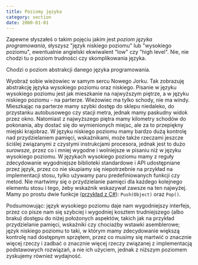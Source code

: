 ```yaml
---
title: Poziomy języka
category: section
date: 2000-01-01
---
```


Zapewne słyszałeś o takim pojęciu jakim jest *poziom języka programowania*, słyszysz "język niskiego poziomu" lub "wysokiego poziomu", ewentualnie angielski ekwiwalent "low" czy "high level". Nie, nie chodzi tu o poziom trudności czy skomplikowania języka.

Chodzi o poziom abstrakcji danego języka programowania.

Wyobraź sobie wieżowiec w samym sercu Nowego Jorku. Tak zobrazuję abstrakcję języka wysokiego poziomu oraz niskiego. Pisanie w języku wysokiego poziomu jest jak mieszkanie na najwyższym piętrze, a w języku niskiego poziomu - na parterze. Wieżowiec ma tylko schody, nie ma windy.  Mieszkając na parterze mamy szybki dostęp do sklepu niedaleko, do przystanku autobusowego czy stacji metra, jednak mamy paskudny widok przez okno. Natomiast z  najwyższego piętra mamy kilometry schodów do pokonania, aby dostać się do wymienionych miejsc, ale za to przepiękny miejski krajobraz. W języku niskiego poziomu mamy bardzo dużą kontrolę nad przydzielaniem pamięci, wskaźnikami, może także rzeczami jeszcze ściślej związanymi z czystymi instrukcjami procesora, jednak jest to dużo <em>surowsze</em>, przez co i mniej wygodne i wolniejsze w pisaniu niż w języku wysokiego poziomu. W językach wysokiego poziomu mamy z reguły zdecydowanie wygodniejsze biblioteki standardowe i API udostępniane przez język, przez co nie skupiamy się niepotrzebnie na przykład na implementacji stosu, tylko używamy paru predefiniowanych funkcji czy metod. Nie martwimy się o przydzielanie pamięci dla każdego kolejnego elementu stosu i tego, żeby wskaźnik wskazywał zawsze na ten najwyżej. Mamy po prostu dwie funkcje ([przykład z C#](https://msdn.microsoft.com/pl-pl/library/system.collections.stack(v=vs.110).aspx)): `Push(Object)` oraz `Pop()`.

Podsumowując: język wysokiego poziomu daje nam wygodniejszy interfejs, przez co pisze nam się szybciej i wygodniej kosztem trudniejszego (albo braku) dostępu do niżej położonych aspektów, takich jak na przykład przydzielanie pamięci, wskaźniki czy chociażby wstawki asemblerowe; język niskiego poziomu to taki, w którym mamy zdecydowanie większą kontrolę nad dostępnym sprzętem, przez co musimy się martwić o znacznie więcej rzeczy i zadbać o znacznie więcej rzeczy związanej z implementacją podstawowych rozwiązań, a nie ich użyciem, jednak z niższym poziomem zyskujemy również wydajność.